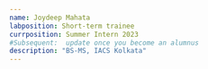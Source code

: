```yaml
---
name: Joydeep Mahata
labposition: Short-term trainee
currposition: Summer Intern 2023 
#Subsequent:  update once you become an alumnus
description: "BS-MS, IACS Kolkata"
---
```


